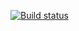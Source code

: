 [![Build status](https://ci.appveyor.com/api/projects/status/e01ugq39er253b36?svg=true)](https://ci.appveyor.com/project/alekanic/cucumber)
